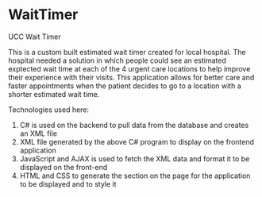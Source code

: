 # WaitTimer
UCC Wait Timer


This is a custom built estimated wait timer created for local hospital. The hospital needed a solution in which people could see an estimated exptected wait time at each of the 4 urgent care locations to help improve their experience with their visits. This application allows for better care and faster appointments when the patient decides to go to a location with a shorter estimated wait time.

Technologies used here:

1. C# is used on the backend to pull data from the database and creates an XML file
2. XML file generated by the above C# program to display on the frontend application
3. JavaScript and AJAX is used to fetch the XML data and format it to be displayed on the front-end
4. HTML and CSS to generate the section on the page for the application to be displayed and to style it
